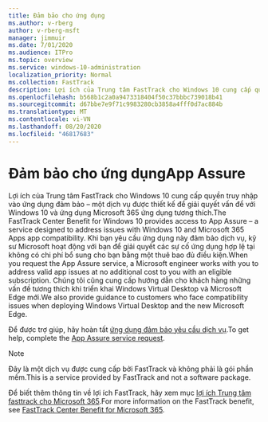 ```yaml
---
title: Đảm bảo cho ứng dụng
ms.author: v-rberg
author: v-rberg-msft
manager: jimmuir
ms.date: 7/01/2020
ms.audience: ITPro
ms.topic: overview
ms.service: windows-10-administration
localization_priority: Normal
ms.collection: FastTrack
description: Lợi ích của Trung tâm FastTrack cho Windows 10 cung cấp quyền truy nhập vào ứng dụng đảm bảo – một dịch vụ được thiết kế để giải quyết vấn đề với Windows 10 và ứng dụng Microsoft 365 ứng dụng tương thích.
ms.openlocfilehash: b568b1c2a0a9473318404f50c37bbbc739018b41
ms.sourcegitcommit: d67bbe7e9f71c9983280cb3858a4fff0d7ac884b
ms.translationtype: MT
ms.contentlocale: vi-VN
ms.lasthandoff: 08/20/2020
ms.locfileid: "46817683"
---
```

# <a name="app-assure"></a><span data-ttu-id="94beb-103">Đảm bảo cho ứng dụng</span><span class="sxs-lookup"><span data-stu-id="94beb-103">App Assure</span></span>

<span data-ttu-id="94beb-104">Lợi ích của Trung tâm FastTrack cho Windows 10 cung cấp quyền truy nhập vào ứng dụng đảm bảo – một dịch vụ được thiết kế để giải quyết vấn đề với Windows 10 và ứng dụng Microsoft 365 ứng dụng tương thích.</span><span class="sxs-lookup"><span data-stu-id="94beb-104">The FastTrack Center Benefit for Windows 10 provides access to App Assure – a service designed to address issues with Windows 10 and Microsoft 365 Apps app compatibility.</span></span> <span data-ttu-id="94beb-105">Khi bạn yêu cầu ứng dụng này đảm bảo dịch vụ, kỹ sư Microsoft hoạt động với bạn để giải quyết các sự cố ứng dụng hợp lệ tại không có chi phí bổ sung cho bạn bằng một thuê bao đủ điều kiện.</span><span class="sxs-lookup"><span data-stu-id="94beb-105">When you request the App Assure service, a Microsoft engineer works with you to address valid app issues at no additional cost to you with an eligible subscription.</span></span> <span data-ttu-id="94beb-106">Chúng tôi cũng cung cấp hướng dẫn cho khách hàng những vấn đề tương thích khi triển khai Windows Virtual Desktop và Microsoft Edge mới.</span><span class="sxs-lookup"><span data-stu-id="94beb-106">We also provide guidance to customers who face compatibility issues when deploying Windows Virtual Desktop and the new Microsoft Edge.</span></span> 

<span data-ttu-id="94beb-107">Để được trợ giúp, hãy hoàn tất [ứng dụng đảm bảo yêu cầu dịch vụ](https://go.microsoft.com/fwlink/?linkid=2022721).</span><span class="sxs-lookup"><span data-stu-id="94beb-107">To get help, complete the [App Assure service request](https://go.microsoft.com/fwlink/?linkid=2022721).</span></span>

  > [!NOTE]
> <span data-ttu-id="94beb-108">Đây là một dịch vụ được cung cấp bởi FastTrack và không phải là gói phần mềm.</span><span class="sxs-lookup"><span data-stu-id="94beb-108">This is a service provided by FastTrack and not a software package.</span></span>

<span data-ttu-id="94beb-109">Để biết thêm thông tin về lợi ích FastTrack, hãy xem mục [lợi ích Trung tâm fasttrack cho Microsoft 365](introduction.md).</span><span class="sxs-lookup"><span data-stu-id="94beb-109">For more information on the FastTrack benefit, see [FastTrack Center Benefit for Microsoft 365](introduction.md).</span></span>